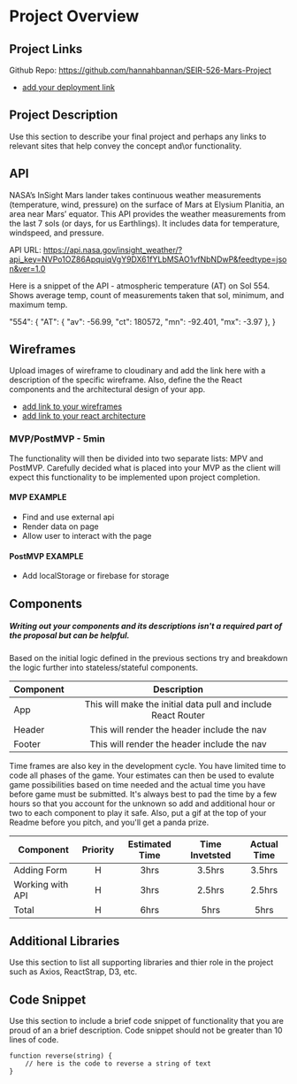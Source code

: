 # Project Overview

## Project Links

Github Repo: https://github.com/hannahbannan/SEIR-526-Mars-Project
- [add your deployment link]()

## Project Description

Use this section to describe your final project and perhaps any links to relevant sites that help convey the concept and\or functionality.

## API

NASA’s InSight Mars lander takes continuous weather measurements (temperature, wind, pressure) on the surface of Mars at Elysium Planitia, an area near Mars’ equator. This API provides the weather measurements from the last 7 sols (or days, for us Earthlings). It includes data for temperature, windspeed, and pressure.

API URL: https://api.nasa.gov/insight_weather/?api_key=NVPo1OZ86ApquiqVgY9DX61fYLbMSAO1vfNbNDwP&feedtype=json&ver=1.0


Here is a snippet of the API - atmospheric temperature (AT) on Sol 554. Shows average temp, count of measurements taken that sol, minimum, and maximum temp.

"554": {
	"AT": {
		"av": -56.99,
		"ct": 180572,
		"mn": -92.401,
		"mx": -3.97
	},
}


## Wireframes

Upload images of wireframe to cloudinary and add the link here with a description of the specific wireframe. Also, define the the React components and the architectural design of your app.

- [add link to your wireframes]()
- [add link to your react architecture]()


### MVP/PostMVP - 5min

The functionality will then be divided into two separate lists: MPV and PostMVP.  Carefully decided what is placed into your MVP as the client will expect this functionality to be implemented upon project completion.  

#### MVP EXAMPLE
- Find and use external api 
- Render data on page 
- Allow user to interact with the page

#### PostMVP EXAMPLE

- Add localStorage or firebase for storage

## Components
##### Writing out your components and its descriptions isn't a required part of the proposal but can be helpful.

Based on the initial logic defined in the previous sections try and breakdown the logic further into stateless/stateful components. 

| Component | Description | 
| --- | :---: |  
| App | This will make the initial data pull and include React Router| 
| Header | This will render the header include the nav | 
| Footer | This will render the header include the nav | 


Time frames are also key in the development cycle.  You have limited time to code all phases of the game.  Your estimates can then be used to evalute game possibilities based on time needed and the actual time you have before game must be submitted. It's always best to pad the time by a few hours so that you account for the unknown so add and additional hour or two to each component to play it safe. Also, put a gif at the top of your Readme before you pitch, and you'll get a panda prize.

| Component | Priority | Estimated Time | Time Invetsted | Actual Time |
| --- | :---: |  :---: | :---: | :---: |
| Adding Form | H | 3hrs| 3.5hrs | 3.5hrs |
| Working with API | H | 3hrs| 2.5hrs | 2.5hrs |
| Total | H | 6hrs| 5hrs | 5hrs |

## Additional Libraries
 Use this section to list all supporting libraries and thier role in the project such as Axios, ReactStrap, D3, etc. 

## Code Snippet

Use this section to include a brief code snippet of functionality that you are proud of an a brief description.  Code snippet should not be greater than 10 lines of code. 

```
function reverse(string) {
	// here is the code to reverse a string of text
}
```
